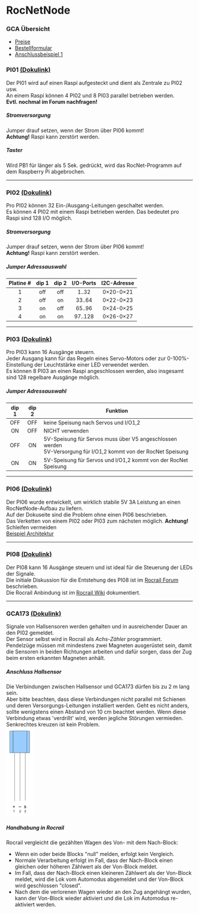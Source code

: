 # RocNetNode

### GCA Übersicht
* <a href="https://wiki.rocrail.net/doku.php?id=gca:gca-index-de" target="_blank">Preise</a>
* <a href="https://wiki.rocrail.net/doku.php?id=%3Agca%3Agca-orderform-de" target="_blank">Bestellformular</a>
* <a href="https://wiki.rocrail.net/lib/exe/fetch.php?cache=&media=gca:gca_raspi_overview_1.png" target="_blank">Anschlussbeispiel 1</a>

### PI01 <a href="https://wiki.rocrail.net/doku.php?id=gca1-pi01-de" target="_blank">(Dokulink)</a>
Der PI01 wird auf einen Raspi aufgesteckt und dient als Zentrale zu PI02 usw.  
An einem Raspi können 4 PI02 und 8 PI03 parallel betrieben werden.  
**Evtl. nochmal im Forum nachfragen!**

##### Stromversorgung
Jumper drauf setzen, wenn der Strom über PI06 kommt!  
**Achtung!** Raspi kann zerstört werden.

##### Taster
Wird PB1 für länger als 5 Sek. gedrückt, wird das RocNet-Programm auf dem Raspberry Pi abgebrochen.

---
### PI02  <a href="https://wiki.rocrail.net/doku.php?id=gca_pi02-de" target="_blank">(Dokulink)</a>
Pro PI02 können 32 Ein-/Ausgang-Leitungen geschaltet werden.  
Es können 4 PI02 mit einem Raspi betrieben werden. Das bedeutet pro Raspi sind 128 I/O möglich.  

##### Stromversorgung
Jumper drauf setzen, wenn der Strom über PI06 kommt!  
**Achtung!** Raspi kann zerstört werden.

##### Jumper Adressauswahl
Platine # | dip 1 | dip 2 | I/O-Ports | I2C-Adresse
:-------: | :---: | :---: | :-------: | :---------:
1 | off | off | 1..32   | 0×20-0×21
2 | off | on  | 33..64  | 0×22-0×23
3 | on  | off | 65..96  | 0×24-0×25
4 | on  | on  | 97..128 | 0×26-0×27

---
### PI03 <a href="https://wiki.rocrail.net/doku.php?id=gca-pi03-de" target="_blank">(Dokulink)</a>
Pro PI03 kann 16 Ausgänge steuern.  
Jeder Ausgang kann für das Regeln eines Servo-Motors oder zur 0-100%-Einstellung der Leuchtstärke einer LED verwendet werden.   
Es können 8 PI03 an einen Raspi angeschlossen werden, also insgesamt sind 128 regelbare Ausgänge möglich.

##### Jumper Adressauswahl
dip 1 | dip 2 | Funktion
:---: | :---: | --------
OFF | OFF | keine Speisung nach Servos und I/O1,2
ON  | OFF | NICHT verwenden
OFF | ON  | 5V-Speisung für Servos muss über V5 angeschlossen werden<br>5V-Versorgung für I/O1,2 kommt von der RocNet Speisung
ON  | ON  | 5V-Speisung für Servos und I/O1,2 kommt von der RocNet Speisung

---
### PI06 <a href="https://wiki.rocrail.net/doku.php?id=gca-pi06-de" target="_blank">(Dokulink)</a>
Der PI06 wurde entwickelt, um wirklich stabile 5V 3A Leistung an einen RocNetNode-Aufbau zu liefern.  
Auf der Dokuseite sind die Problem ohne einen PI06 beschrieben.  
Das Verketten von einem PI02 oder PI03 zum nächsten möglich.
**Achtung!**  Schleifen vermeiden   
<a href="https://wiki.rocrail.net/lib/exe/detail.php?id=gca-pi06-de&media=gca:gca_raspi_overview_1.png" target="_blank">Beispiel Architektur</a>

---
### PI08 <a href="https://wiki.rocrail.net/doku.php?id=gca-pi08-de" target="_blank">(Dokulink)</a>
Der PI08 kann 16 Ausgänge steuern und ist ideal für die Steuerung der LEDs der Signale.  
Die initiale Diskussion für die Entstehung des PI08 ist im <a href="https://forum.rocrail.net/viewtopic.php?t=16286" target="_blank">Rocrail Forum</a> beschrieben.  
Die Rocrail Anbindung ist im <a href="https://wiki.rocrail.net/doku.php?id=rocnet:rocnetnode-led-de" target="_blank">Rocrail Wiki</a> dokumentiert.

---
### GCA173 <a href="https://wiki.rocrail.net/doku.php?id=gca173-de" target="_blank">(Dokulink)</a>
Signale von Hallsensoren werden gehalten und in ausreichender Dauer an den PI02 gemeldet.  
Der Sensor selbst wird in Rocrail als *Achs-Zähler* programmiert.  
Pendelzüge müssen mit mindestens zwei Magneten ausgerüstet sein, 
damit die Sensoren in beiden Richtungen arbeiten und dafür sorgen, dass der Zug beim ersten erkannten Magneten anhält.

##### Anschluss Hallsensor
Die Verbindungen zwischen Hallsensor und GCA173 dürfen bis zu 2 m lang sein.  
Aber bitte beachten, dass diese Verbindungen nicht parallel mit Schienen und deren Versorgungs-Leitungen installiert werden.
Geht es nicht anders, sollte wenigstens einen Abstand von 10 cm beachtet werden.
Wenn diese Verbindung etwas 'verdrillt' wird, werden jegliche Störungen vermieden.
Senkrechtes kreuzen ist kein Problem.  
![Hallsensor](../img/rocnetnode/hallsensor.jpg)

##### Handhabung in Rocrail
Rocrail vergleicht die gezählten Wagen des Von- mit dem Nach-Block:  

* Wenn ein oder beide Blocks "null" melden, erfolgt kein Vergleich.  
* Normale Verarbeitung erfolgt im Fall, dass der Nach-Block einen gleichen oder höheren Zählwert als der Von-Block meldet.  
* Im Fall, dass der Nach-Block einen kleineren Zählwert als der Von-Block meldet, wird die Lok vom Automodus abgemeldet und der Von-Block wird geschlossen "closed".  
* Nach dem die verlorenen Wagen wieder an den Zug angehängt wurden, kann der Von-Block wieder aktiviert und die Lok im Automodus re-aktiviert werden.  
